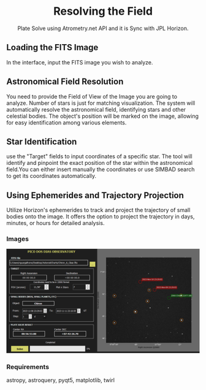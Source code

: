 <h1 align="center">Resolving the Field</h1>

<p align="center">Plate Solve using Atrometry.net API and it is Sync with JPL Horizon.</p>

<h2>Loading the FITS Image</h2>
<p>In the interface, input the FITS image you wish to analyze.</p>

<h2>Astronomical Field Resolution</h2>
<p>You need to provide the Field of View of the Image you are going to analyze. Number of stars is just for matching visualization. The system will automatically resolve the astronomical field, identifying stars and other celestial bodies. The object's position will be marked on the image, allowing for easy identification among various elements.</p>

<h2>Star Identification</h2>
use the "Target" fields to input coordinates of a specific star. The tool will identify and pinpoint the exact position of the star within the astronomical field.You can either insert manually the coordinates or use SIMBAD search to get its coordinates automatically.</p>

<h2>Using Ephemerides and Trajectory Projection</h2>
Utilize Horizon's ephemerides to track and project the trajectory of small bodies onto the image. It offers the option to project the trajectory in days, minutes, or hours for detailed analysis.</p>

### Images
<img src="Figure_1.png" alt="skymap">

<h3>Requirements</h3>
<p>astropy, astroquery, pyqt5, matplotlib, twirl </p>